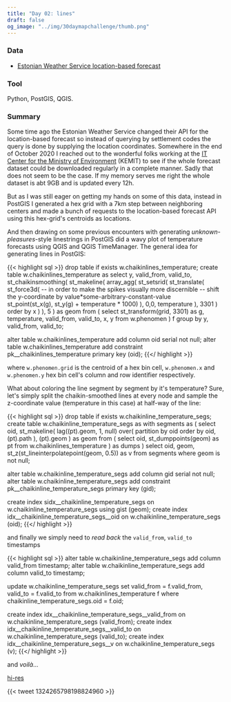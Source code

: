 ```yaml
---
title: "Day 02: lines"
draft: false
og_image: "../img/30daymapchallenge/thumb.png"
---
```

### Data
- [Estonian Weather Service location-based forecast](http://www.ilmateenistus.ee/asukoha-prognoos/?coordinates=58.3800520744161;26.7221159100379)

### Tool
Python, PostGIS, QGIS.

### Summary
Some time ago the Estonian Weather Service changed their API for the
location-based forecast so instead of querying by settlement codes the query
is done by supplying the location coordinates. Somewhere in the end of October
2020 I reached out to the wonderful folks working at the [IT Center for the
Ministry of Environment](https://www.kemit.ee/en) (KEMIT) to see if the
whole forecast dataset could be downloaded regularly in a complete manner.
Sadly that does not seem to be the case. If my memory serves me right the whole
dataset is abt 9GB and is updated every 12h.

But as I was still eager on getting my hands on some of this data, instead in
PostGIS I generated a hex grid with a 7km step between neighboring centers
and made a bunch of requests to the location-based forecast API using this
hex-grid's centroids as locations.

And then drawing on some previous encounters with generating _unknown-pleasures_-style
linestrings in PostGIS did a wavy plot of temperature forecasts using QGIS and
QGIS TimeManager. The general idea for generating lines in PostGIS:

{{< highlight sql >}}
drop table if exists w.chaikinlines_temperature;
create table w.chaikinlines_temperature as
select
    y, valid_from, valid_to,
    st_chaikinsmoothing(
      st_makeline(
        array_agg(
          st_setsrid(
            st_translate(
              st_force3d(
                -- in order to make the spikes visually more discernible
                -- shift the y-coordinate by value*some-arbitrary-constant-value  
                st_point(st_x(g), st_y(g) + temperature * 1000)
              ), 0,0, temperature
            ), 3301
          ) order by x
        )
      ), 5
  ) as geom
from (
  select
      st_transform(grid, 3301) as g, temperature, valid_from, valid_to, x, y
  from w.phenomen
) f
group by y, valid_from, valid_to;

alter table w.chaikinlines_temperature
  add column oid
    serial not null;
alter table w.chaikinlines_temperature
  add constraint pk__chaikinlines_temperature
    primary key (oid);
{{</ highlight >}}

where `w.phenomen.grid` is the centroid of a hex bin cell, `w.phenomen.x` and
`w.phenomen.y` hex bin cell's column and row identifier respectively.

What about coloring the line segment by segment by it's temperature? Sure,
let's simply split the chaikin-smoothed lines at every node and sample the
z-coordinate value (temperature in this case) at half-way of the line:

{{< highlight sql >}}
drop table if exists w.chaikinline_temperature_segs;
create table w.chaikinline_temperature_segs as
with segments as (
  select
    oid, st_makeline(
      lag((pt).geom, 1, null) over(
        partition by oid order by oid, (pt).path
      ),
      (pt).geom
    ) as geom
  from (
    select
      oid, st_dumppoints(geom) as pt
    from
      w.chaikinlines_temperature
  ) as dumps
)
select
  oid, geom, st_z(st_lineinterpolatepoint(geom, 0.5)) as v
from
  segments
where
  geom is not null;

alter table w.chaikinline_temperature_segs
  add column gid
    serial not null;
alter table w.chaikinline_temperature_segs
  add constraint pk__chaikinline_temperature_segs
    primary key (gid);

create index sidx__chaikinline_temperature_segs
  on w.chaikinline_temperature_segs
    using gist (geom);
create index idx__chaikinline_temperature_segs__oid
  on w.chaikinline_temperature_segs
    (oid);
{{</ highlight >}}

and finally we simply need to _read back_ the `valid_from`, `valid_to` timestamps

{{< highlight sql >}}
alter table w.chaikinline_temperature_segs
  add column valid_from
    timestamp;
alter table w.chaikinline_temperature_segs
  add column valid_to
    timestamp;

update w.chaikinline_temperature_segs set
  valid_from = f.valid_from,
  valid_to = f.valid_to
from w.chaikinlines_temperature f
where chaikinline_temperature_segs.oid = f.oid;

create index idx__chaikinline_temperature_segs__valid_from
  on w.chaikinline_temperature_segs
    (valid_from);
create index idx__chaikinline_temperature_segs__valid_to
  on w.chaikinline_temperature_segs
    (valid_to);
create index idx__chaikinline_temperature_segs__v
  on w.chaikinline_temperature_segs
    (v);
{{</ highlight >}}

and _voilà_...

[hi-res](https://tkardi.ee/writeup/img/30daymapchallenge/day-2-lines.gif)

{{< tweet 1324265798198824960 >}}
